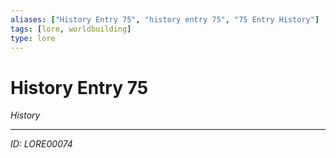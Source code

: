 ```yaml
---
aliases: ["History Entry 75", "history entry 75", "75 Entry History"]
tags: [lore, worldbuilding]
type: lore
---
```


# History Entry 75

*History*

---
*ID: LORE00074*